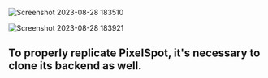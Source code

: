 ![Screenshot 2023-08-28 183510](https://github.com/Charul007/PixelSpotFrontEnd/assets/130982686/628ea4b7-be1e-46a0-9868-627be83ae332)


![Screenshot 2023-08-28 183921](https://github.com/Charul007/PixelSpotFrontEnd/assets/130982686/4ba51d5b-b06c-4732-96e1-ad593e1627ed)


## To properly replicate PixelSpot, it's necessary to clone its backend as well.
